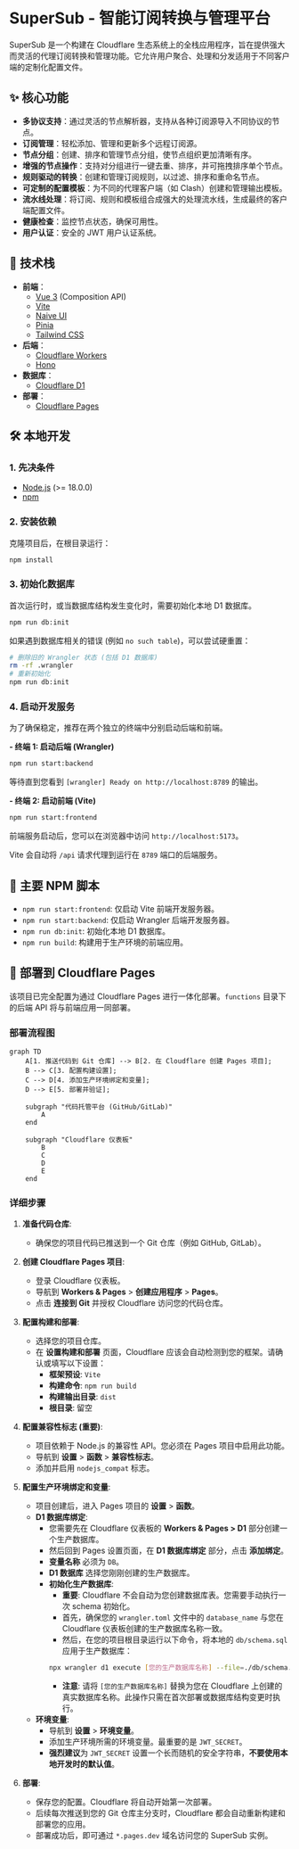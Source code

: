 # SuperSub - 智能订阅转换与管理平台

SuperSub 是一个构建在 Cloudflare 生态系统上的全栈应用程序，旨在提供强大而灵活的代理订阅转换和管理功能。它允许用户聚合、处理和分发适用于不同客户端的定制化配置文件。

## ✨ 核心功能

- **多协议支持**：通过灵活的节点解析器，支持从各种订阅源导入不同协议的节点。
- **订阅管理**：轻松添加、管理和更新多个远程订阅源。
- **节点分组**：创建、排序和管理节点分组，使节点组织更加清晰有序。
- **增强的节点操作**：支持对分组进行一键去重、排序，并可拖拽排序单个节点。
- **规则驱动的转换**：创建和管理订阅规则，以过滤、排序和重命名节点。
- **可定制的配置模板**：为不同的代理客户端（如 Clash）创建和管理输出模板。
- **流水线处理**：将订阅、规则和模板组合成强大的处理流水线，生成最终的客户端配置文件。
- **健康检查**：监控节点状态，确保可用性。
- **用户认证**：安全的 JWT 用户认证系统。

## 🚀 技术栈

- **前端**：
  - [Vue 3](https://vuejs.org/) (Composition API)
  - [Vite](https://vitejs.dev/)
  - [Naive UI](https://www.naiveui.com/)
  - [Pinia](https://pinia.vuejs.org/)
  - [Tailwind CSS](https://tailwindcss.com/)
- **后端**：
  - [Cloudflare Workers](https://workers.cloudflare.com/)
  - [Hono](https://hono.dev/)
- **数据库**：
  - [Cloudflare D1](https://developers.cloudflare.com/d1/)
- **部署**：
  - [Cloudflare Pages](https://pages.cloudflare.com/)

## 🛠️ 本地开发

### 1. 先决条件

- [Node.js](https://nodejs.org/) (>= 18.0.0)
- [npm](https://www.npmjs.com/)

### 2. 安装依赖

克隆项目后，在根目录运行：
```bash
npm install
```

### 3. 初始化数据库

首次运行时，或当数据库结构发生变化时，需要初始化本地 D1 数据库。
```bash
npm run db:init
```
如果遇到数据库相关的错误 (例如 `no such table`)，可以尝试硬重置：
```bash
# 删除旧的 Wrangler 状态 (包括 D1 数据库)
rm -rf .wrangler
# 重新初始化
npm run db:init
```

### 4. 启动开发服务

为了确保稳定，推荐在两个独立的终端中分别启动后端和前端。

**- 终端 1: 启动后端 (Wrangler)**
```bash
npm run start:backend
```
等待直到您看到 `[wrangler] Ready on http://localhost:8789` 的输出。

**- 终端 2: 启动前端 (Vite)**
```bash
npm run start:frontend
```
前端服务启动后，您可以在浏览器中访问 `http://localhost:5173`。

Vite 会自动将 `/api` 请求代理到运行在 `8789` 端口的后端服务。

## 📜 主要 NPM 脚本

- `npm run start:frontend`: 仅启动 Vite 前端开发服务器。
- `npm run start:backend`: 仅启动 Wrangler 后端开发服务器。
- `npm run db:init`: 初始化本地 D1 数据库。
- `npm run build`: 构建用于生产环境的前端应用。


## 🚀 部署到 Cloudflare Pages

该项目已完全配置为通过 Cloudflare Pages 进行一体化部署。`functions` 目录下的后端 API 将与前端应用一同部署。

### 部署流程图

```mermaid
graph TD
    A[1. 推送代码到 Git 仓库] --> B[2. 在 Cloudflare 创建 Pages 项目];
    B --> C[3. 配置构建设置];
    C --> D[4. 添加生产环境绑定和变量];
    D --> E[5. 部署并验证];

    subgraph "代码托管平台 (GitHub/GitLab)"
        A
    end

    subgraph "Cloudflare 仪表板"
        B
        C
        D
        E
    end
```

### 详细步骤

1.  **准备代码仓库**:
    *   确保您的项目代码已推送到一个 Git 仓库（例如 GitHub, GitLab）。

2.  **创建 Cloudflare Pages 项目**:
    *   登录 Cloudflare 仪表板。
    *   导航到 **Workers & Pages** > **创建应用程序** > **Pages**。
    *   点击 **连接到 Git** 并授权 Cloudflare 访问您的代码仓库。

3.  **配置构建和部署**:
    *   选择您的项目仓库。
    *   在 **设置构建和部署** 页面，Cloudflare 应该会自动检测到您的框架。请确认或填写以下设置：
        *   **框架预设**: `Vite`
        *   **构建命令**: `npm run build`
        *   **构建输出目录**: `dist`
        *   **根目录**: 留空

4.  **配置兼容性标志 (重要)**:
    *   项目依赖于 Node.js 的兼容性 API。您必须在 Pages 项目中启用此功能。
    *   导航到 **设置** > **函数** > **兼容性标志**。
    *   添加并启用 `nodejs_compat` 标志。

5.  **配置生产环境绑定和变量**:
    *   项目创建后，进入 Pages 项目的 **设置** > **函数**。
    *   **D1 数据库绑定**:
        *   您需要先在 Cloudflare 仪表板的 **Workers & Pages > D1** 部分创建一个生产数据库。
        *   然后回到 Pages 设置页面，在 **D1 数据库绑定** 部分，点击 **添加绑定**。
        *   **变量名称** 必须为 `DB`。
        *   **D1 数据库** 选择您刚刚创建的生产数据库。
        *   **初始化生产数据库**:
            *   **重要**: Cloudflare 不会自动为您创建数据库表。您需要手动执行一次 schema 初始化。
            *   首先，确保您的 `wrangler.toml` 文件中的 `database_name` 与您在 Cloudflare 仪表板创建的生产数据库名称一致。
            *   然后，在您的项目根目录运行以下命令，将本地的 `db/schema.sql` 应用于生产数据库：
            ```bash
            npx wrangler d1 execute [您的生产数据库名称] --file=./db/schema.sql
            ```
            *   **注意**: 请将 `[您的生产数据库名称]` 替换为您在 Cloudflare 上创建的真实数据库名称。此操作只需在首次部署或数据库结构变更时执行。
    *   **环境变量**:
        *   导航到 **设置** > **环境变量**。
        *   添加生产环境所需的环境变量。最重要的是 `JWT_SECRET`。
        *   **强烈建议**为 `JWT_SECRET` 设置一个长而随机的安全字符串，**不要使用本地开发时的默认值**。

6.  **部署**:
    *   保存您的配置。Cloudflare 将自动开始第一次部署。
    *   后续每次推送到您的 Git 仓库主分支时，Cloudflare 都会自动重新构建和部署您的应用。
    *   部署成功后，即可通过 `*.pages.dev` 域名访问您的 SuperSub 实例。
